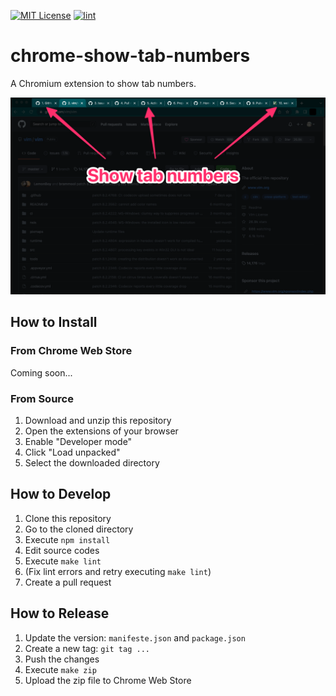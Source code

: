 [![MIT License](https://img.shields.io/badge/license-MIT-blue.svg)](LICENSE)
[![lint](https://github.com/kg8m/chrome-show-tab-numbers/actions/workflows/lint.yml/badge.svg)](https://github.com/kg8m/chrome-show-tab-numbers/actions/workflows/lint.yml)

chrome-show-tab-numbers
==================================================

A Chromium extension to show tab numbers.

![Screenshot](assets/screenshot.png)


How to Install
--------------------------------------------------

### From Chrome Web Store

Coming soon...


### From Source

1. Download and unzip this repository
1. Open the extensions of your browser
1. Enable "Developer mode"
1. Click "Load unpacked"
1. Select the downloaded directory


How to Develop
--------------------------------------------------

1. Clone this repository
1. Go to the cloned directory
1. Execute `npm install`
1. Edit source codes
1. Execute `make lint`
1. (Fix lint errors and retry executing `make lint`)
1. Create a pull request


How to Release
--------------------------------------------------

1. Update the version: `manifeste.json` and `package.json`
1. Create a new tag: `git tag ...`
1. Push the changes
1. Execute `make zip`
1. Upload the zip file to Chrome Web Store
